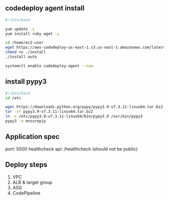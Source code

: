 ## codedeploy agent install

```bash
#!/bin/bash

yum update -y
yum install ruby wget -y

cd /home/ec2-user
wget https://aws-codedeploy-us-east-1.s3.us-east-1.amazonaws.com/latest/install
chmod +x ./install
./install auto

systemctl enable codedeploy-agent --now
```

## install pypy3

```bash
#!/bin/bash
cd /etc

wget https://downloads.python.org/pypy/pypy3.9-v7.3.11-linux64.tar.bz2
tar -xf pypy3.9-v7.3.11-linux64.tar.bz2
ln -s /etc/pypy3.9-v7.3.11-linux64/bin/pypy3.9 /usr/bin/pypy3
pypy3 -m ensurepip

```

## Application spec

port: 5000
healthcheck api: /healthcheck (should not be public)

## Deploy steps

1. VPC
2. ALB & target group
3. ASG
4. CodePipeline
